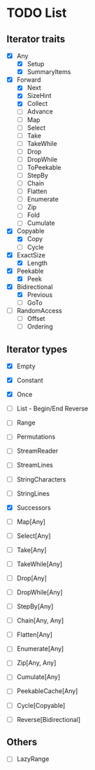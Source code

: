 # TODO List

## Iterator traits

- [x] Any
    - [x] Setup
    - [x] SummaryItems
- [x] Forward
    - [x] Next
    - [x] SizeHint
    - [x] Collect
    - [ ] Advance
    - [ ] Map
    - [ ] Select
    - [ ] Take
    - [ ] TakeWhile
    - [ ] Drop
    - [ ] DropWhile
    - [ ] ToPeekable
    - [ ] StepBy
    - [ ] Chain
    - [ ] Flatten
    - [ ] Enumerate
    - [ ] Zip
    - [ ] Fold
    - [ ] Cumulate
- [x] Copyable
    - [x] Copy
    - [ ] Cycle
- [x] ExactSize
    - [x] Length
- [x] Peekable
    - [x] Peek
- [x] Bidirectional
    - [x] Previous
    - [ ] GoTo
- [ ] RandomAccess
    - [ ] Offset
    - [ ] Ordering

## Iterator types

- [x] Empty
- [x] Constant
- [x] Once
- [ ] List - Begin/End Reverse
- [ ] Range
- [ ] Permutations
- [ ] StreamReader
- [ ] StreamLines
- [ ] StringCharacters
- [ ] StringLines
- [x] Successors

- [ ] Map[Any]
- [ ] Select[Any]
- [ ] Take[Any]
- [ ] TakeWhile[Any]
- [ ] Drop[Any]
- [ ] DropWhile[Any]
- [ ] StepBy[Any]
- [ ] Chain[Any, Any]
- [ ] Flatten[Any]
- [ ] Enumerate[Any]
- [ ] Zip[Any, Any]
- [ ] Cumulate[Any]
- [ ] PeekableCache[Any]
- [ ] Cycle[Copyable]
- [ ] Reverse[Bidirectional]

## Others

- [ ] LazyRange
